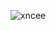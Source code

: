 <p><img align="center" src="https://github-readme-streak-stats.herokuapp.com/?user=xncee&" alt="xncee" /></p>
